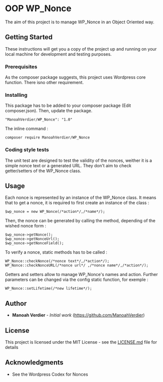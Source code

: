 # OOP WP_Nonce

The aim of this project is to manage WP_Nonce in an Object Oriented way.

## Getting Started

These instructions will get you a copy of the project up and running on your local machine for development and testing purposes. 

### Prerequisites

As the composer package suggests, this project uses Wordpress core function. There isno other requirement.


### Installing

This package has to be added to your composer package (Edit composer.json). Then, update the package.

```
"ManoahVerdier/WP_Nonce": "1.0"
```

The inline command : 

```
composer require ManoahVerdier/WP_Nonce
```

### Coding style tests

The unit test are designed to test the validity of the nonces, weither it is a simple nonce text or a generated URL.
They don't aim to check getter/setters of the WP_Nonce class.



## Usage

Each nonce is represented by an instance of the WP_Nonce class.
It means that to get a nonce, it is required to first create an instance of the class : 
```
$wp_nonce = new WP_Nonce(/*action*/,/*name*/);
```

Then, the nonce can be generated by calling the method, depending of the wished nonce form : 

```
$wp_nonce->getNonce();
$wp_nonce->getNonceUrl();
$wp_nonce->getNonceField();
```

To verify a nonce,  static methods has to be called : 

```
WP_Nonce::checkNonce(/*nonce text*/,/*action*/);
WP_Nonce::checkNonceURL(/*nonce url*/ ,/*nonce name*/,/*action*/);
```

Getters and setters allow to manage WP_Nonce's names and action.
Further parameters can be changed via the config static function, for exemple : 

```
WP_Nonce::setLifetime(/*new lifetime*/);
```


## Author

* **Manoah Verdier** - *Initial work* (https://github.com/ManoahVerdier)


## License

This project is licensed under the MIT License - see the [LICENSE.md](LICENSE.md) file for details

## Acknowledgments

* See the Wordpress Codex for Nonces
